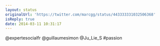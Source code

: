 ```yaml
---
layout: status
originalUrl: 'https://twitter.com/marcgg/status/443333331032506368'
isReply: true
date: 2014-03-11 10:31:17
---
```


@expertesocialfr @guillaumesimon @Ju_Lie_S #passion
